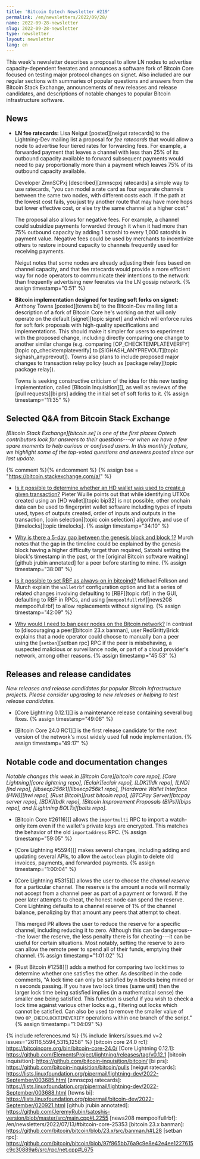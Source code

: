 ```yaml
---
title: 'Bitcoin Optech Newsletter #219'
permalink: /en/newsletters/2022/09/28/
name: 2022-09-28-newsletter
slug: 2022-09-28-newsletter
type: newsletter
layout: newsletter
lang: en
---
```

This week's newsletter describes a proposal to allow LN nodes to
advertise capacity-dependent feerates and announces a software fork of
Bitcoin Core focused on testing major protocol changes on signet.  Also
included are our regular sections with summaries of popular questions
and answers from the Bitcoin Stack Exchange, announcements of new
releases and release candidates, and descriptions of notable changes to
popular Bitcoin infrastructure software.

## News

- **LN fee ratecards:** Lisa Neigut [posted][neigut ratecards] to the
  Lightning-Dev mailing list a proposal for *fee ratecards* that would
  allow a node to advertise four tiered rates for forwarding fees.  For
  example, a forwarded payment that leaves a channel with less than 25%
  of its outbound capacity available to forward subsequent payments
  would need to pay proportionally more than a payment which leaves 75%
  of its outbound capacity available.

    Developer ZmnSCPxj [described][zmnscpxj ratecards] a simple way to
    use ratecards, "you can model a rate card as four separate channels
    between the same two nodes, with different costs each.  If the path
    at the lowest cost fails, you just try another route that may
    have more hops but lower effective cost, or else try the same
    channel at a higher cost."

    The proposal also allows for negative fees.  For example, a channel
    could subsidize payments forwarded through it when it had more than
    75% outbound capacity by adding 1 satoshi to every 1,000 satoshis in
    payment value.  Negative fees could be used by merchants to
    incentivize others to restore inbound capacity to channels
    frequently used for receiving payments.

    Neigut notes that some nodes are already adjusting their fees based
    on channel capacity, and that fee ratecards would provide a more
    efficient way for node operators to communicate their intentions to the network than
    frequently advertising new feerates via the LN gossip network. {% assign timestamp="0:51" %}

- **Bitcoin implementation designed for testing soft forks on signet:**
  Anthony Towns [posted][towns bi] to the Bitcoin-Dev mailing list a
  description of a fork of Bitcoin Core he's working on that will only
  operate on the default [signet][topic signet] and which will enforce
  rules for soft fork proposals with high-quality specifications and
  implementations.  This should make it simpler for users to experiment
  with the proposed change, including directly comparing one change to
  another similar change (e.g. comparing [OP_CHECKTEMPLATEVERIFY][topic
  op_checktemplateverify] to [SIGHASH_ANYPREVOUT][topic
  sighash_anyprevout]).  Towns also plans to include proposed major
  changes to transaction relay policy (such as [package relay][topic
  package relay]).

    Towns is seeking constructive criticism of the idea for this new
    testing implementation, called [Bitcoin Inquisition][], as well as
    reviews of the [pull requests][bi prs] adding the initial set of
    soft forks to it. {% assign timestamp="11:35" %}

## Selected Q&A from Bitcoin Stack Exchange

*[Bitcoin Stack Exchange][bitcoin.se] is one of the first places Optech
contributors look for answers to their questions---or when we have a
few spare moments to help curious or confused users.  In
this monthly feature, we highlight some of the top-voted questions and
answers posted since our last update.*

{% comment %}<!-- https://bitcoin.stackexchange.com/search?tab=votes&q=created%3a1m..%20is%3aanswer -->{% endcomment %}
{% assign bse = "https://bitcoin.stackexchange.com/a/" %}

- [Is it possible to determine whether an HD wallet was used to create a given transaction?]({{bse}}115311)
  Pieter Wuille points out that while identifying UTXOs created using an [HD
  wallet][topic bip32] is not possible, other onchain data can be used to
  fingerprint wallet software including types of inputs used, types of outputs
  created, order of inputs and outputs in the transaction, [coin
  selection][topic coin selection] algorithm, and use of [timelocks][topic timelocks]. {% assign timestamp="34:10" %}

- [Why is there a 5-day gap between the genesis block and block 1?]({{bse}}115344)
  Murch notes that the gap in the timeline could be explained by the genesis
  block having a higher difficulty target than required, Satoshi setting the
  block's timestamp in the past, or the [original Bitcoin software waiting][github
  jrubin annotated] for a peer before starting to mine. {% assign timestamp="38:08" %}

- [Is it possible to set RBF as always-on in bitcoind?]({{bse}}115360)
  Michael Folkson and Murch explain the `walletrbf` configuration option and
  list a series of related changes involving defaulting to [RBF][topic rbf] in the
  GUI, defaulting to RBF in RPCs, and using [`mempoolfullrbf`][news208
  mempoolfullrbf] to allow replacements without signaling. {% assign timestamp="42:09" %}

- [Why would I need to ban peer nodes on the Bitcoin network?]({{bse}}115183)
  In contrast to [discouraging a peer][bitcoin 23.x banman], user RedGrittyBrick
  explains that a node operator could choose to manually ban a peer using the
  [`setban`][setban rpc] RPC if the peer is misbehaving, a suspected malicious or surveillance
  node, or part of a cloud provider's network, among other reasons. {% assign timestamp="45:53" %}

## Releases and release candidates

*New releases and release candidates for popular Bitcoin infrastructure
projects.  Please consider upgrading to new releases or helping to test
release candidates.*

- [Core Lightning 0.12.1][] is a maintenance release containing several
  bug fixes. {% assign timestamp="49:06" %}

- [Bitcoin Core 24.0 RC1][] is the first release candidate for the
  next version of the network's most widely used full node
  implementation. {% assign timestamp="49:17" %}

## Notable code and documentation changes

*Notable changes this week in [Bitcoin Core][bitcoin core repo], [Core
Lightning][core lightning repo], [Eclair][eclair repo], [LDK][ldk repo],
[LND][lnd repo], [libsecp256k1][libsecp256k1 repo], [Hardware Wallet
Interface (HWI)][hwi repo], [Rust Bitcoin][rust bitcoin repo], [BTCPay
Server][btcpay server repo], [BDK][bdk repo], [Bitcoin Improvement
Proposals (BIPs)][bips repo], and [Lightning BOLTs][bolts repo].*

- [Bitcoin Core #26116][] allows the `importmulti` RPC to import a
  watch-only item even if the wallet's private keys are encrypted.  This
  matches the behavior of the old `importaddress` RPC. {% assign timestamp="59:05" %}

- [Core Lightning #5594][] makes several changes, including adding and
  updating several APIs, to allow the `autoclean` plugin to delete old
  invoices, payments, and forwarded payments. {% assign timestamp="1:00:04" %}

- [Core Lightning #5315][] allows the user to choose the *channel
  reserve* for a particular channel.  The reserve is the amount a node
  will normally not accept from a channel peer as part of a payment or
  forward.  If the peer later attempts to cheat, the honest node can
  spend the reserve.  Core Lightning defaults to a channel reserve of 1%
  of the channel balance, penalizing by that amount any peers that
  attempt to cheat.

    This merged PR allows the user to reduce the reserve for a specific
    channel, including reducing it to zero.  Although this can be
    dangerous---the lower the reserve, the less penalty there is for
    cheating---it can be useful for certain situations.  Most notably,
    setting the reserve to zero can allow the remote peer to spend all of their
    funds, emptying their channel. {% assign timestamp="1:01:02" %}

- [Rust Bitcoin #1258][] adds a method for comparing two locktimes to
  determine whether one satisfies the other.  As described in the code
  comments, "A lock time can only be satisfied by n blocks being mined
  or n seconds passing. If you have two lock times (same unit) then the
  larger lock time being satisfied implies (in a mathematical sense) the
  smaller one being satisfied.  This function is useful if you wish to
  check a lock time against various other locks e.g., filtering out
  locks which cannot be satisfied. Can also be used to remove the
  smaller value of two `OP_CHECKLOCKTIMEVERIFY` operations within one
  branch of the script." {% assign timestamp="1:04:09" %}

{% include references.md %}
{% include linkers/issues.md v=2 issues="26116,5594,5315,1258" %}
[bitcoin core 24.0 rc1]: https://bitcoincore.org/bin/bitcoin-core-24.0/
[Core Lightning 0.12.1]: https://github.com/ElementsProject/lightning/releases/tag/v0.12.1
[bitcoin inquisition]: https://github.com/bitcoin-inquisition/bitcoin/
[bi prs]: https://github.com/bitcoin-inquisition/bitcoin/pulls
[neigut ratecards]: https://lists.linuxfoundation.org/pipermail/lightning-dev/2022-September/003685.html
[zmnscpxj ratecards]: https://lists.linuxfoundation.org/pipermail/lightning-dev/2022-September/003688.html
[towns bi]: https://lists.linuxfoundation.org/pipermail/bitcoin-dev/2022-September/020921.html
[github jrubin annotated]: https://github.com/JeremyRubin/satoshis-version/blob/master/src/main.cpp#L2255
[news208 mempoolfullrbf]: /en/newsletters/2022/07/13/#bitcoin-core-25353
[bitcoin 23.x banman]: https://github.com/bitcoin/bitcoin/blob/23.x/src/banman.h#L28
[setban rpc]: https://github.com/bitcoin/bitcoin/blob/97f865bb76a9c9e8e42e4ee1227615c9c30889a6/src/rpc/net.cpp#L675
